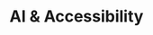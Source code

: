 ---
title: 'AI & Accessibility'
metaDesc: 'Exploring AI-driven software accessibility for individuals with intellectual and developmental disabilities through a collaborative research project by Centennial College, Surrey Place, and Community Living Toronto'
layout: 'layouts/home.html'
intro:
  eyebrow: 'Welcome to Our Initiative'
  main: 'AI & Accessibility'
  summary: 'In this applied research project, we explore the innovative use of AI to assist software developers. Our goal is to make software more accessible for individuals with intellectual and developmental disabilities (IDD).'
  buttonText: 'Learn More'
  buttonUrl: '/work'
  image: '/images/bg/background.jpg'
  imageAlt: 'AI-powered software interface on a computer screen'
primaryCTA:
  title: 'Building Bridges in Digital Accessibility'
  summary: 'Our project, a collaboration with Centennial College Social Innovation Research Centre, Surrey Place, and Community Living Toronto, originated from a shared commitment to inclusivity. It is a synergy of AI and human-centric design, focused on enhancing digital access for individuals with IDD.'
  buttonText: 'View Latest Updates'
  buttonUrl: '/blog'
featuredWork:
  title: 'Project Highlights'
  summary: 'Discover our journey in enhancing software accessibility through AI.'
studioFeed:
  title: 'Glimpse Into the Project'
---